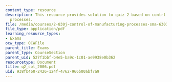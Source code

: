 ```yaml
---
content_type: resource
description: This resource provides solution to quiz 2 based on contrl of manufacturing
  processes.
file: /media/courses/2-830j-control-of-manufacturing-processes-sma-6303-spring-2008/938fb4602426124f4762966b00abf7a9_q2_sol_2006.pdf
file_type: application/pdf
learning_resource_types:
- Exams
ocw_type: OCWFile
parent_title: Exams
parent_type: CourseSection
parent_uid: 527f1bbf-b4e5-ba9c-1c01-ae9938e0b362
resourcetype: Document
title: q2_sol_2006.pdf
uid: 938fb460-2426-124f-4762-966b00abf7a9
---
```

